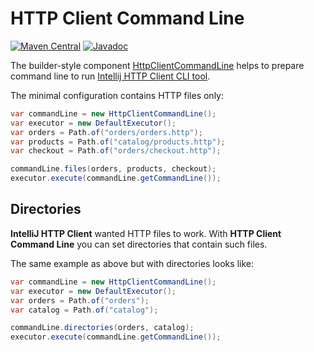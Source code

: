 # HTTP Client Command Line

[![Maven Central](https://img.shields.io/maven-central/v/uk.bot-by.ijhttp-tools/ijhttp-command-line)](https://search.maven.org/artifact/uk.bot-by.ijhttp-tools/ijhttp-command-line)
[![Javadoc](https://javadoc.io/badge2/uk.bot-by.ijhttp-tools/ijhttp-command-line/javadoc.svg)](https://javadoc.io/doc/uk.bot-by.ijhttp-tools/ijhttp-command-line)

The builder-style component [HttpClientCommandLine][component] helps to prepare command line
to run [Intellij HTTP Client CLI tool][cli-tool].

The minimal configuration contains HTTP files only:
```java
var commandLine = new HttpClientCommandLine();
var executor = new DefaultExecutor();
var orders = Path.of("orders/orders.http");
var products = Path.of("catalog/products.http");
var checkout = Path.of("orders/checkout.http");

commandLine.files(orders, products, checkout);
executor.execute(commandLine.getCommandLine());
```

## Directories

**IntelliJ HTTP Client** wanted HTTP files to work.
With **HTTP Client Command Line** you can set directories that contain such files.

The same example as above but with directories looks like:
```java
var commandLine = new HttpClientCommandLine();
var executor = new DefaultExecutor();
var orders = Path.of("orders");
var catalog = Path.of("catalog");

commandLine.directories(orders, catalog);
executor.execute(commandLine.getCommandLine());
```

[component]: src/main/java/uk/bot_by/ijhttp_tools/command_line/HttpClientCommandLine.java

[cli-tool]: https://www.jetbrains.com/help/idea/http-client-cli.html